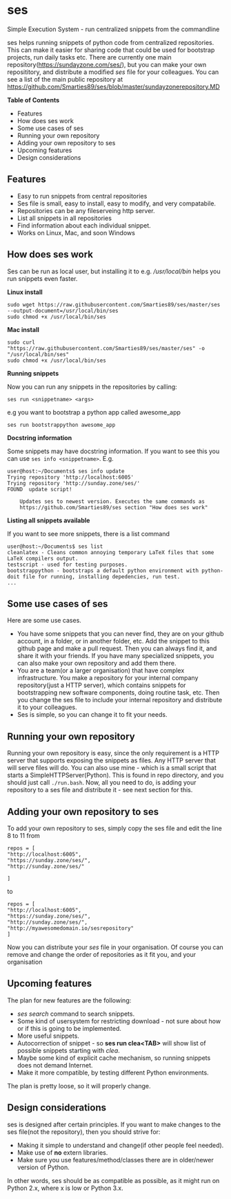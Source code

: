 ses
===

Simple Execution System - run centralized snippets from the commandline

ses helps running snippets of python code from centralized repositories. This can make it easier for sharing code that could be used for bootstrap projects, run daily tasks etc. There are currently one main repository(https://sundayzone.com/ses/), but you can make your own reposititory, and distribute a modified *ses* file for your colleagues. You can see a list of the main public repository at https://github.com/Smarties89/ses/blob/master/sundayzonerepository.MD

**Table of Contents**

- Features
- How does ses work
- Some use cases of ses
- Running your own repository
- Adding your own repository to ses
- Upcoming features
- Design considerations


Features
--------

- Easy to run snippets from central repositories
- Ses file is small, easy to install, easy to modify, and very compatabile.
- Repositories can be any fileserveing http server.
- List all snippets in all repositories
- Find information about each individual snippet.
- Works on Linux, Mac, and soon Windows

How does ses work
-----------------
Ses can be run as local user, but installing it to e.g. */usr/local/bin* helps you run snippets even faster.

**Linux install**

```
sudo wget https://raw.githubusercontent.com/Smarties89/ses/master/ses --output-document=/usr/local/bin/ses
sudo chmod +x /usr/local/bin/ses
```

**Mac install**
```
sudo curl "https://raw.githubusercontent.com/Smarties89/ses/master/ses" -o "/usr/local/bin/ses"
sudo chmod +x /usr/local/bin/ses
```

**Running snippets**

Now you can run any snippets in the repositories by calling:

```
ses run <snippetname> <args>
```

e.g you want to bootstrap a python app called awesome_app
```
ses run bootstrappython awesome_app
```

**Docstring information**

Some snippets may have docstring information. If you want to see this you can use ```ses info <snippetname>```. E.g.
```
user@host:~/Documents$ ses info update
Trying repository 'http://localhost:6005'
Trying repository 'http://sunday.zone/ses/'
FOUND  update script!

    Updates ses to newest version. Executes the same commands as
    https://github.com/Smarties89/ses section "How does ses work"
```

**Listing all snippets available**

If you want to see more snippets, there is a list command
```
user@host:~/Documents$ ses list
cleanlatex - Cleans common annoying temporary LaTeX files that some LaTeX compilers output.
testscript - used for testing purposes.
bootstrappython - bootstraps a default python environment with python-doit file for running, installing depedencies, run test.
...
``` 

Some use cases of ses
---------------------
Here are some use cases.

* You have some snippets that you can never find, they are on your github account, in a folder, or in another folder, etc. Add the snippet to this github page and make a pull request. Then you can always find it, and share it with your friends. If you have many specialized snippets, you can also make your own repository and add them there.
* You are a team(or a larger organisation) that have complex infrastructure. You make a repository for your internal company repository(just a HTTP server), which contains snippets for bootstrapping new software components, doing routine task, etc. Then you change the ses file to include your internal repository and distribute it to your colleagues.
* Ses is simple, so you can change it to fit your needs.


Running your own repository
---------------------------

Running your own repository is easy, since the only requirement is a HTTP server that supports exposing the snippets as files. Any HTTP server that will serve files will do. You can also use mine - which is a small script that starts a SimpleHTTPServer(Python). This is found in repo directory, and you should just call ```./run.bash```. Now, all you need to do, is adding your repository to a ses file and distribute it - see next section for this.


Adding your own repository to ses
---------------------------------

To add your own repository to ses, simply copy the ses file and edit the line 8 to 11 from
```
repos = [
"http://localhost:6005",
"https://sunday.zone/ses/",
"http://sunday.zone/ses/"

]
```
to
```
repos = [
"http://localhost:6005",
"https://sunday.zone/ses/",
"http://sunday.zone/ses/",
"http://myawesomedomain.io/sesrepository"
]
```
Now you can distribute your *ses* file in your organisation. Of course you can remove and change the order of repositories as it fit you, and your organisation

Upcoming features
-----------------

The plan for new features are the following:

* *ses search* command to search snippets.
* Some kind of usersystem for restricting download - not sure about how or if this is going to be implemented.
* More useful snippets.
* Autocorrection of snippet - so **ses run clea\<TAB\>** will show list of possible snippets starting with *clea*.
* Maybe some kind of explicit cache mechanism, so running snippets does not demand Internet.
* Make it more compatible, by testing different Python environments.

The plan is pretty loose, so it will properly change.

Design considerations
---------------------

ses is designed after certain principles. If you want to make changes to the ses file(not the repository), then you should strive for:

* Making it simple to understand and change(if other people feel needed).
* Make use of **no** extern libraries.
* Make sure you use features/method/classes there are in older/newer version of Python.

In other words, ses should be as compatible as possible, as it might run on Python 2.x, where x is low or Python 3.x.
